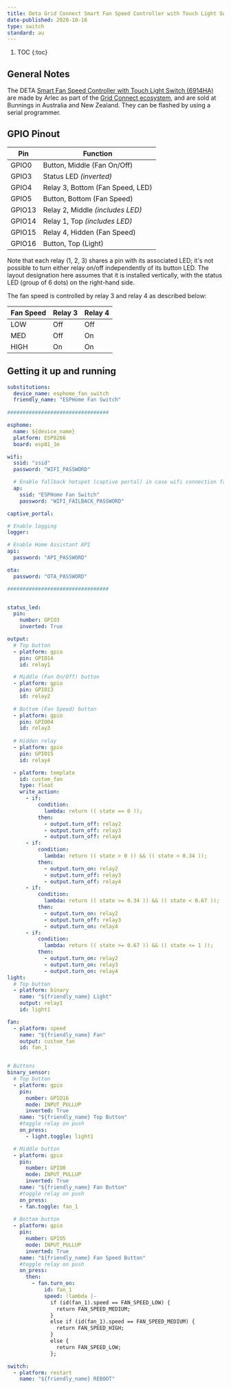 ```yaml
---
title: Deta Grid Connect Smart Fan Speed Controller with Touch Light Switch
date-published: 2020-10-16
type: switch
standard: au
---
```


1. TOC
{:toc}

## General Notes

The DETA [Smart Fan Speed Controller with Touch Light Switch (6914HA)](https://www.bunnings.com.au/deta-grid-connect-smart-fan-speed-controller-with-touch-light-switch_p0098815) are made by Arlec as part of the [Grid Connect ecosystem](https://grid-connect.com.au/), and are sold at Bunnings in Australia and New Zealand.  They can be flashed by using a serial programmer.

## GPIO Pinout

| Pin     | Function                           |
|---------|------------------------------------|
| GPIO0   | Button, Middle (Fan On/Off)        |
| GPIO3   | Status LED *(inverted)*            |
| GPIO4   | Relay 3, Bottom (Fan Speed, LED)   |
| GPIO5   | Button, Bottom (Fan Speed)         |
| GPIO13  | Relay 2, Middle *(includes LED)*   |
| GPIO14  | Relay 1, Top *(includes LED)*      |
| GPIO15  | Relay 4, Hidden (Fan Speed)        |
| GPIO16  | Button, Top (Light)                |

Note that each relay (1, 2, 3) shares a pin with its associated LED; it's not possible to turn either relay on/off independently of its button LED.
The layout designation here assumes that it is installed vertically, with the status LED (group of 6 dots) on the right-hand side.

The fan speed is controlled by relay 3 and relay 4 as described below:

| Fan Speed | Relay 3 | Relay 4 |
|-----------|---------|---------|
| LOW       |  Off    |  Off    |
| MED       |  Off    |  On     |
| HIGH      |  On     |  On     |

## Getting it up and running
```yaml
substitutions:
  device_name: esphome_fan_switch
  friendly_name: "ESPHome Fan Switch"
  
#################################

esphome:
  name: ${device_name}
  platform: ESP8266
  board: esp01_1m

wifi:
  ssid: "ssid"
  password: "WIFI_PASSWORD"

  # Enable fallback hotspot (captive portal) in case wifi connection fails
  ap:
    ssid: "ESPHome Fan Switch"
    password: "WIFI_FAILBACK_PASSWORD"

captive_portal:

# Enable logging
logger:

# Enable Home Assistant API
api:
  password: "API_PASSWORD"

ota:
  password: "OTA_PASSWORD"

#################################


status_led:
  pin:
    number: GPIO3
    inverted: True

output:
  # Top button
  - platform: gpio
    pin: GPIO14
    id: relay1

  # Middle (Fan On/Off) button
  - platform: gpio
    pin: GPIO13
    id: relay2
    
  # Bottom (Fan Speed) button
  - platform: gpio
    pin: GPIO04
    id: relay3
    
  # Hidden relay
  - platform: gpio
    pin: GPIO15
    id: relay4

  - platform: template
    id: custom_fan
    type: float
    write_action:
      - if:
          condition:
            lambda: return (( state == 0 ));
          then:
            - output.turn_off: relay2
            - output.turn_off: relay3
            - output.turn_off: relay4
      - if:
          condition:
            lambda: return (( state > 0 )) && (( state < 0.34 ));
          then:
            - output.turn_on: relay2
            - output.turn_off: relay3
            - output.turn_off: relay4
      - if:
          condition:
            lambda: return (( state >= 0.34 )) && (( state < 0.67 ));
          then:
            - output.turn_on: relay2
            - output.turn_off: relay3
            - output.turn_on: relay4
      - if:
          condition:
            lambda: return (( state >= 0.67 )) && (( state <= 1 ));
          then:
            - output.turn_on: relay2
            - output.turn_on: relay3
            - output.turn_on: relay4
light:
  # Top button
  - platform: binary
    name: "${friendly_name} Light"
    output: relay1
    id: light1

fan:
  - platform: speed
    name: "${friendly_name} Fan"
    output: custom_fan
    id: fan_1


# Buttons
binary_sensor:
  # Top button
  - platform: gpio
    pin:
      number: GPIO16
      mode: INPUT_PULLUP
      inverted: True
    name: "${friendly_name} Top Button"
    #toggle relay on push
    on_press:
      - light.toggle: light1

  # Middle button
  - platform: gpio
    pin:
      number: GPIO0
      mode: INPUT_PULLUP
      inverted: True
    name: "${friendly_name} Fan Button"
    #toggle relay on push
    on_press:
    - fan.toggle: fan_1
    
  # Bottom button
  - platform: gpio
    pin:
      number: GPIO5
      mode: INPUT_PULLUP
      inverted: True
    name: "${friendly_name} Fan Speed Button"
    #toggle relay on push
    on_press:
      then:
        - fan.turn_on:
            id: fan_1
            speed: !lambda |-
              if (id(fan_1).speed == FAN_SPEED_LOW) {
                return FAN_SPEED_MEDIUM;
              }
              else if (id(fan_1).speed == FAN_SPEED_MEDIUM) {
                return FAN_SPEED_HIGH;
              }
              else {
                return FAN_SPEED_LOW;
              };

switch:
  - platform: restart
    name: "${friendly_name} REBOOT"
    
```

